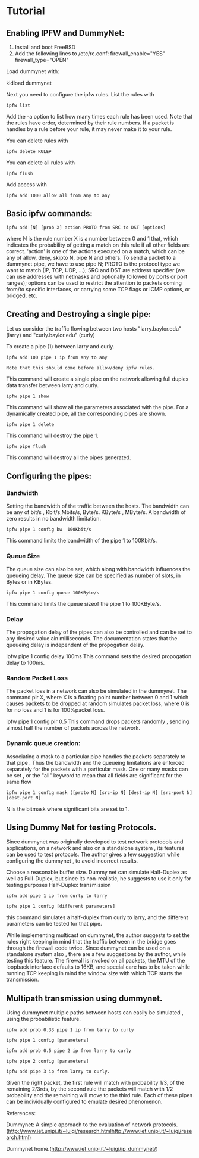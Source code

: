 # Tutorial

## Enabling IPFW and DummyNet:

1. Install and boot FreeBSD
2. Add the following lines to /etc/rc.conf:
firewall_enable="YES"
firewall_type="OPEN"

Load dummynet with:

kldload dummynet

Next you need to configure the ipfw rules. List the rules with
```
ipfw list
```
Add the -a option to list how many times each rule has been used.
Note that the rules have order, determined by their rule numbers.
If a packet is handles by a rule before your rule, it may never make it to your rule.

You can delete rules with
```
ipfw delete RULE#
```
You can delete all rules with
```
ipfw flush
```
Add access with
```
ipfw add 1000 allow all from any to any
```
## Basic ipfw commands:
```
ipfw add [N] [prob X] action PROTO from SRC to DST [options]
```
where N is the rule number X is a number between 0 and 1 that, which indicates the probability of getting a match on this rule if all other fields are correct. 'action' is one of the actions executed on a match, which can be any of allow, deny, skipto N, pipe N and others.
To send a packet to a dummynet pipe, we have to use pipe N; PROTO is the protocol type we want to match (IP, TCP, UDP, ...);
SRC and DST are address specifier (we can use addresses with netmasks and optionally followed by ports or port ranges);
options can be used to restrict the attention to packets coming from/to specific interfaces, or carrying some TCP flags or ICMP options, or bridged, etc.

## Creating and Destroying a single pipe:

Let us consider the traffic flowing between two hosts "larry.baylor.edu" (larry) and "curly.baylor.edu" (curly)

To create a pipe (1) between larry and curly.
```
ipfw add 100 pipe 1 ip from any to any
```
	Note that this should come before allow/deny ipfw rules.
This command will create a single pipe on the network allowing full duplex data transfer between larry and curly.
```
ipfw pipe 1 show
```
This command will show all the parameters associated with the pipe. For a dynamically created pipe, all the corresponding pipes are shown.
```
ipfw pipe 1 delete
```
This command will destroy the pipe 1.
```
ipfw pipe flush
```
This command will destroy all the pipes generated.

## Configuring the pipes:

### Bandwidth

Setting the bandwidth of the traffic between the hosts. The bandwidth can be any of bit/s , Kbit/s,Mbits/s, Byte/s. KByte/s , MByte/s. A bandwidth of zero results in no bandwidth limitation.
```
ipfw pipe 1 config bw  100Kbit/s
```
This command limits the bandwidth of the pipe 1 to 100Kbit/s.

### Queue Size

The queue size can also be set, which along with bandwidth influences the queueing delay. The queue size can be specified as number of slots, in Bytes or in KBytes.
```
ipfw pipe 1 config queue 100KByte/s
```
This command limits the queue sizeof the pipe 1 to 100KByte/s.

### Delay

The propogation delay of the pipes can also be controlled and can be set to any desired value ain milliseconds. The documentation states that the queueing delay is independent of the propogation delay.

ipfw pipe 1 config delay 100ms
This command sets the desired propogation delay to 100ms.

### Random Packet Loss

The packet loss in a network can also be simulated in the dummynet. The command plr X, where X is a floating point number between 0 and 1 which causes packets to be dropped at random simulates packet loss, where 0 is for no loss and 1 is for 100%packet loss.

ipfw pipe 1 config plr 0.5
This command drops packets randomly , sending almost half the number of packets across the network.

### Dynamic queue creation:

Associating a mask to a particular pipe handles the packets separately to that pipe . Thus the bandwidth and the queueing limitations are enforced separately for the packets with a particular mask. One or many masks can be set , or the "all" keyword to mean that all fields are significant for the same flow
```
ipfw pipe 1 config mask ([proto N] [src-ip N] [dest-ip N] [src-port N] [dest-port N]
```
N is the bitmask where significant bits are set to 1.

## Using Dummy Net for testing Protocols.

Since dummynet was originally developed to test network protocols and applications, on a network and  also on a standalone system , its features can be used to test protocols. The author gives a few suggestion while configuring the dummynet , to avoid incorrect results.

Choose a reasonable buffer size.
Dummy net can simulate Half-Duplex as well as Full-Duplex, but since its non-realistic, he suggests to use it only for testing purposes
        Half-Duplex transmission
```
ipfw add pipe 1 ip from curly to larry

ipfw pipe 1 config [different parameters]
```
this command simulates a half-duplex from curly to larry, and the different parameters can be tested for that pipe.

While implementing multicast on dummynet, the author suggests to set the rules right keeping in mind that the traffic between in the bridge goes through the firewall code twice.
Since dummynet can be used on a standalone system also , there are a few suggestions by the author, while testing this feature.
The firewall is invoked on all packets, the MTU of the loopback interface defaults to 16KB, and special care has to be taken while running TCP keeping in mind the window size with which TCP starts the transmission.

## Multipath transmission using dummynet.

Using dummynet multiple paths between hosts can easily be simulated , using the probabilistic feature.
```
ipfw add prob 0.33 pipe 1 ip from larry to curly

ipfw pipe 1 config [parameters]

ipfw add prob 0.5 pipe 2 ip from larry to curly

ipfw pipe 2 config [parameters]

ipfw add pipe 3 ip from larry to curly.
```
Given the right packet, the first rule will match with probability 1/3, of the remaining 2/3rds, by the second rule the packets will match with 1/2 probability and the remaining will move to the third rule. Each of these pipes can be individually configured to emulate desired phenomenon.

References:

Dummynet: A simple approach to the evaluation of network protocols.(http://www.iet.unipi.it/~luigi/research.htmlhttp://www.iet.unipi.it/~luigi/research.html)

Dummynet home.(http://www.iet.unipi.it/~luigi/ip_dummynet/)

